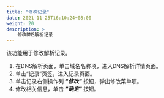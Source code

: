 ```yaml
---
title: "修改记录"
date: 2021-11-25T16:10:24+08:00
weight: 20
description: >
    修改DNS解析记录
---
```


该功能用于修改解析记录。

1. 在DNS解析页面，单击域名名称项，进入DNS解析详情页面。
2. 单击“记录”页签，进入记录页面。
3. 单击记录右侧操作列 **_"修改"_** 按钮，弹出修改菜单项。
4. 修改相关信息，单击 **_"确定"_** 按钮。